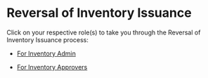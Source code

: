 # Reversal of Inventory Issuance

Click on your respective role(s) to take you through the Reversal of Inventory Issuance process:

- [For Inventory Admin](ROIIFIA.md)

- [For Inventory Approvers](ROIIFIApp.md)